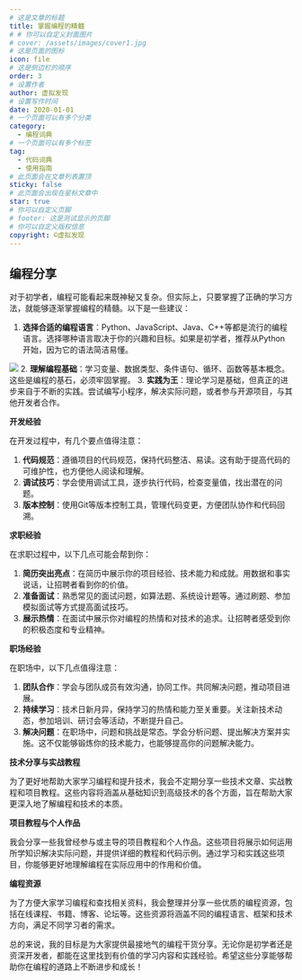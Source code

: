 ```yaml
---
# 这是文章的标题
title: 掌握编程的精髓
# # 你可以自定义封面图片
# cover: /assets/images/cover1.jpg
# 这是页面的图标
icon: file
# 这是侧边栏的顺序
order: 3
# 设置作者
author: 虚拟发现
# 设置写作时间
date: 2020-01-01
# 一个页面可以有多个分类
category:
  - 编程词典
# 一个页面可以有多个标签
tag:
  - 代码词典
  - 使用指南
# 此页面会在文章列表置顶
sticky: false
# 此页面会出现在星标文章中
star: true
# 你可以自定义页脚
# footer: 这是测试显示的页脚
# 你可以自定义版权信息
copyright: ©虚拟发现
---
```


<!-- more -->

## 编程分享

对于初学者，编程可能看起来既神秘又复杂。但实际上，只要掌握了正确的学习方法，就能够逐渐掌握编程的精髓。以下是一些建议：

1. **选择合适的编程语言**：Python、JavaScript、Java、C++等都是流行的编程语言。选择哪种语言取决于你的兴趣和目标。如果是初学者，推荐从Python开始，因为它的语法简洁易懂。

![](https://aigc456-1322485937.cos.ap-chengdu.myqcloud.com/load/202402281642815.jpg)
2. **理解编程基础**：学习变量、数据类型、条件语句、循环、函数等基本概念。这些是编程的基石，必须牢固掌握。
3. **实践为王**：理论学习是基础，但真正的进步来自于不断的实践。尝试编写小程序，解决实际问题，或者参与开源项目，与其他开发者合作。

**开发经验**

在开发过程中，有几个要点值得注意：

1. **代码规范**：遵循项目的代码规范，保持代码整洁、易读。这有助于提高代码的可维护性，也方便他人阅读和理解。
2. **调试技巧**：学会使用调试工具，逐步执行代码，检查变量值，找出潜在的问题。
3. **版本控制**：使用Git等版本控制工具，管理代码变更，方便团队协作和代码回溯。

**求职经验**

在求职过程中，以下几点可能会帮到你：

1. **简历突出亮点**：在简历中展示你的项目经验、技术能力和成就。用数据和事实说话，让招聘者看到你的价值。
2. **准备面试**：熟悉常见的面试问题，如算法题、系统设计题等。通过刷题、参加模拟面试等方式提高面试技巧。
3. **展示热情**：在面试中展示你对编程的热情和对技术的追求。让招聘者感受到你的积极态度和专业精神。

**职场经验**

在职场中，以下几点值得注意：

1. **团队合作**：学会与团队成员有效沟通，协同工作。共同解决问题，推动项目进展。
2. **持续学习**：技术日新月异，保持学习的热情和能力至关重要。关注新技术动态，参加培训、研讨会等活动，不断提升自己。
3. **解决问题**：在职场中，问题和挑战是常态。学会分析问题、提出解决方案并实施。这不仅能够锻炼你的技术能力，也能够提高你的问题解决能力。

**技术分享与实战教程**

为了更好地帮助大家学习编程和提升技术，我会不定期分享一些技术文章、实战教程和项目教程。这些内容将涵盖从基础知识到高级技术的各个方面，旨在帮助大家更深入地了解编程和技术的本质。

**项目教程与个人作品**

我会分享一些我曾经参与或主导的项目教程和个人作品。这些项目将展示如何运用所学知识解决实际问题，并提供详细的教程和代码示例。通过学习和实践这些项目，你能够更好地理解编程在实际应用中的作用和价值。

**编程资源**

为了方便大家学习编程和查找相关资料，我会整理并分享一些优质的编程资源，包括在线课程、书籍、博客、论坛等。这些资源将涵盖不同的编程语言、框架和技术方向，满足不同学习者的需求。

总的来说，我的目标是为大家提供最接地气的编程干货分享。无论你是初学者还是资深开发者，都能在这里找到有价值的学习内容和实践经验。希望这些分享能够帮助你在编程的道路上不断进步和成长！